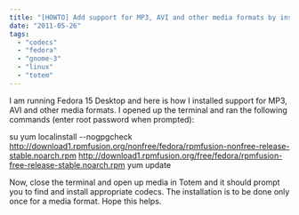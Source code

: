 ```yaml
---
title: "[HOWTO] Add support for MP3, AVI and other media formats by installing codecs in Fedora 15"
date: "2011-05-26"
tags: 
  - "codecs"
  - "fedora"
  - "gnome-3"
  - "linux"
  - "totem"
---
```


I am running Fedora 15 Desktop and here is how I installed support for MP3, AVI and other media formats. I opened up the terminal and ran the following commands (enter root password when prompted):

su
yum localinstall --nogpgcheck http://download1.rpmfusion.org/nonfree/fedora/rpmfusion-nonfree-release-stable.noarch.rpm http://download1.rpmfusion.org/free/fedora/rpmfusion-free-release-stable.noarch.rpm
yum update

Now, close the terminal and open up media in Totem and it should prompt you to find and install appropriate codecs. The installation is to be done only once for a media format. Hope this helps.
